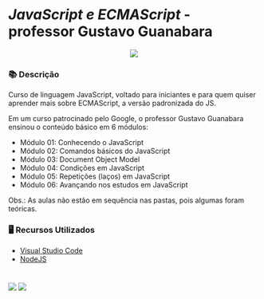 # *JavaScript e ECMAScript* - professor Gustavo Guanabara

<p align="center">
<img src="https://img.shields.io/static/v1?label=Status&message=FINALIZADO&color=blue&style=for-the-badge"/>
</p>

### 📚  Descrição

Curso de linguagem JavaScript, voltado para iniciantes e para quem quiser aprender mais sobre ECMAScript, a versão padronizada do JS.

Em um curso patrocinado pelo Google, o professor Gustavo Guanabara ensinou o conteúdo básico em 6 módulos:

- Módulo 01: Conhecendo o JavaScript
- Módulo 02: Comandos básicos do JavaScript
- Módulo 03: Document Object Model
- Módulo 04: Condições em JavaScript
- Módulo 05: Repetições (laços) em JavaScript
- Módulo 06: Avançando nos estudos em JavaScript

Obs.: As aulas não estão em sequência nas pastas, pois algumas foram teóricas.

### 🖥️  Recursos Utilizados

- [Visual Studio Code](https://code.visualstudio.com/download)
- [NodeJS](https://nodejs.org/en/download/)

#

<div>
  <a href="https://www.linkedin.com/in/claudia-anjos/" target="_blank"><img src="https://img.shields.io/badge/-LinkedIn-%230077B5?style=for-the-badge&logo=linkedin&logoColor=white" target="_blank"></a>
  <a href="https://medium.com/@ndosanjosc" target="_blank"><img src="https://img.shields.io/badge/Medium-12100E?style=for-the-badge&logo=medium&logoColor=white"></a>
</div>

